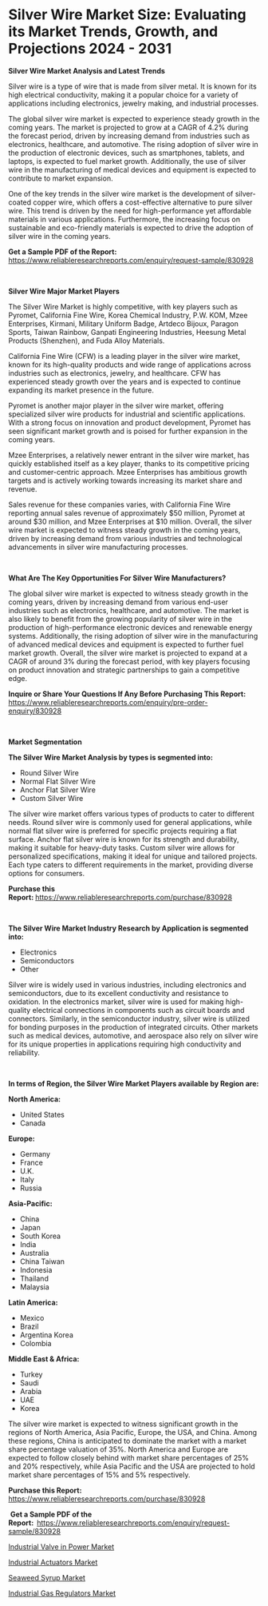 <p><h1>Silver Wire Market Size: Evaluating its Market Trends, Growth, and Projections 2024 - 2031</h1></p><p><strong>Silver Wire Market Analysis and Latest Trends</strong></p>
<p><p>Silver wire is a type of wire that is made from silver metal. It is known for its high electrical conductivity, making it a popular choice for a variety of applications including electronics, jewelry making, and industrial processes.</p><p>The global silver wire market is expected to experience steady growth in the coming years. The market is projected to grow at a CAGR of 4.2% during the forecast period, driven by increasing demand from industries such as electronics, healthcare, and automotive. The rising adoption of silver wire in the production of electronic devices, such as smartphones, tablets, and laptops, is expected to fuel market growth. Additionally, the use of silver wire in the manufacturing of medical devices and equipment is expected to contribute to market expansion.</p><p>One of the key trends in the silver wire market is the development of silver-coated copper wire, which offers a cost-effective alternative to pure silver wire. This trend is driven by the need for high-performance yet affordable materials in various applications. Furthermore, the increasing focus on sustainable and eco-friendly materials is expected to drive the adoption of silver wire in the coming years.</p></p>
<p><strong>Get a Sample PDF of the Report:&nbsp;</strong> <a href="https://www.reliableresearchreports.com/enquiry/request-sample/830928">https://www.reliableresearchreports.com/enquiry/request-sample/830928</a></p>
<p>&nbsp;</p>
<p><strong>Silver Wire Major Market Players</strong></p>
<p><p>The Silver Wire Market is highly competitive, with key players such as Pyromet, California Fine Wire, Korea Chemical Industry, P.W. KOM, Mzee Enterprises, Kirmani, Military Uniform Badge, Artdeco Bijoux, Paragon Sports, Taiwan Rainbow, Ganpati Engineering Industries, Heesung Metal Products (Shenzhen), and Fuda Alloy Materials.</p><p>California Fine Wire (CFW) is a leading player in the silver wire market, known for its high-quality products and wide range of applications across industries such as electronics, jewelry, and healthcare. CFW has experienced steady growth over the years and is expected to continue expanding its market presence in the future.</p><p>Pyromet is another major player in the silver wire market, offering specialized silver wire products for industrial and scientific applications. With a strong focus on innovation and product development, Pyromet has seen significant market growth and is poised for further expansion in the coming years.</p><p>Mzee Enterprises, a relatively newer entrant in the silver wire market, has quickly established itself as a key player, thanks to its competitive pricing and customer-centric approach. Mzee Enterprises has ambitious growth targets and is actively working towards increasing its market share and revenue.</p><p>Sales revenue for these companies varies, with California Fine Wire reporting annual sales revenue of approximately $50 million, Pyromet at around $30 million, and Mzee Enterprises at $10 million. Overall, the silver wire market is expected to witness steady growth in the coming years, driven by increasing demand from various industries and technological advancements in silver wire manufacturing processes.</p></p>
<p>&nbsp;</p>
<p><strong>What Are The Key Opportunities For Silver Wire Manufacturers?</strong></p>
<p><p>The global silver wire market is expected to witness steady growth in the coming years, driven by increasing demand from various end-user industries such as electronics, healthcare, and automotive. The market is also likely to benefit from the growing popularity of silver wire in the production of high-performance electronic devices and renewable energy systems. Additionally, the rising adoption of silver wire in the manufacturing of advanced medical devices and equipment is expected to further fuel market growth. Overall, the silver wire market is projected to expand at a CAGR of around 3% during the forecast period, with key players focusing on product innovation and strategic partnerships to gain a competitive edge.</p></p>
<p><strong>Inquire or Share Your Questions If Any Before Purchasing This Report:</strong> <a href="https://www.reliableresearchreports.com/enquiry/pre-order-enquiry/830928">https://www.reliableresearchreports.com/enquiry/pre-order-enquiry/830928</a></p>
<p>&nbsp;</p>
<p><strong>Market Segmentation</strong></p>
<p><strong>The Silver Wire Market Analysis by types is segmented into:</strong></p>
<p><ul><li>Round Silver Wire</li><li>Normal Flat Silver Wire</li><li>Anchor Flat Silver Wire</li><li>Custom Silver Wire</li></ul></p>
<p><p>The silver wire market offers various types of products to cater to different needs. Round silver wire is commonly used for general applications, while normal flat silver wire is preferred for specific projects requiring a flat surface. Anchor flat silver wire is known for its strength and durability, making it suitable for heavy-duty tasks. Custom silver wire allows for personalized specifications, making it ideal for unique and tailored projects. Each type caters to different requirements in the market, providing diverse options for consumers.</p></p>
<p><strong>Purchase this Report:&nbsp;</strong><a href="https://www.reliableresearchreports.com/purchase/830928">https://www.reliableresearchreports.com/purchase/830928</a></p>
<p>&nbsp;</p>
<p><strong>The Silver Wire Market Industry Research by Application is segmented into:</strong></p>
<p><ul><li>Electronics</li><li>Semiconductors</li><li>Other</li></ul></p>
<p><p>Silver wire is widely used in various industries, including electronics and semiconductors, due to its excellent conductivity and resistance to oxidation. In the electronics market, silver wire is used for making high-quality electrical connections in components such as circuit boards and connectors. Similarly, in the semiconductor industry, silver wire is utilized for bonding purposes in the production of integrated circuits. Other markets such as medical devices, automotive, and aerospace also rely on silver wire for its unique properties in applications requiring high conductivity and reliability.</p></p>
<p>&nbsp;</p>
<p><strong>In terms of Region, the Silver Wire Market Players available by Region are:</strong></p>
<p>
    <p> <strong> North America: </strong>
        <ul>
            <li>United States</li>
            <li>Canada</li>
        </ul>
        </p> 
    <p> <strong> Europe: </strong>
        <ul>
            <li>Germany</li>
            <li>France</li>
            <li>U.K.</li>
            <li>Italy</li>
            <li>Russia</li>
        </ul>
        </p> 
    <p> <strong> Asia-Pacific: </strong>
        <ul>
            <li>China</li>
            <li>Japan</li>
            <li>South Korea</li>
            <li>India</li>
            <li>Australia</li>
            <li>China Taiwan</li>
            <li>Indonesia</li>
            <li>Thailand</li>
            <li>Malaysia</li>
        </ul>
        </p> 
    <p> <strong> Latin America: </strong>
        <ul>
            <li>Mexico</li>
            <li>Brazil</li>
            <li>Argentina Korea</li>
            <li>Colombia</li>
        </ul>
        </p> 
    <p> <strong> Middle East & Africa: </strong>
        <ul>
            <li>Turkey</li>
            <li>Saudi</li>
            <li>Arabia</li>
            <li>UAE</li>
            <li>Korea</li>
        </ul>
    </p>
    </p>
<p><p>The silver wire market is expected to witness significant growth in the regions of North America, Asia Pacific, Europe, the USA, and China. Among these regions, China is anticipated to dominate the market with a market share percentage valuation of 35%. North America and Europe are expected to follow closely behind with market share percentages of 25% and 20% respectively, while Asia Pacific and the USA are projected to hold market share percentages of 15% and 5% respectively.</p></p>
<p><strong>Purchase this Report: </strong><a href="https://www.reliableresearchreports.com/purchase/830928">https://www.reliableresearchreports.com/purchase/830928</a></p>
<p>&nbsp;<strong>Get a Sample PDF of the Report:&nbsp;&nbsp;</strong><a href="https://www.reliableresearchreports.com/enquiry/request-sample/830928">https://www.reliableresearchreports.com/enquiry/request-sample/830928</a></p>
<p><strong></strong></p>
<p><p><a href="https://view.publitas.com/reportprime-1/insights-into-industrial-valve-in-power-market-size-analysing-market-share-trends-and-growth-from-2023-to-2030/">Industrial Valve in Power Market</a></p><p><a href="https://view.publitas.com/reportprime-1/industrial-actuators-market-size-market-trends-and-growth-outlook-forecasted-for-period-from-2023-to-2030/">Industrial Actuators Market</a></p><p><a href="https://summer-dogwood-3e9.notion.site/Seaweed-Syrup-Market-Insights-Market-Players-and-Forecast-Till-2031-5461c3dc586a427f9fb341ea2b3f1e4e">Seaweed Syrup Market</a></p><p><a href="https://view.publitas.com/reportprime-1/industrial-gas-regulators-market-provides-a-comprehensive-analysis-including-a-macro-overview-of-the-market-as-well-as-micro-details-such-as-market-size-and-competitive-landscape/">Industrial Gas Regulators Market</a></p></p>